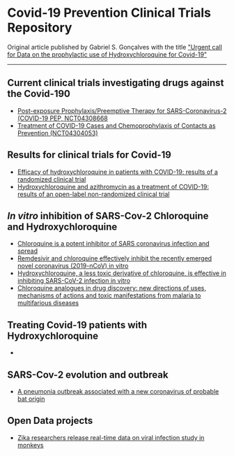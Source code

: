 # Covid-19 Prevention Clinical Trials Repository

Original article published by Gabriel S. Gonçalves with the title ["Urgent call for Data on the prophylactic use of Hydroxychloroquine for Covid-19"](https://medium.com/@gabrielsgoncalves/urgent-call-for-data-on-the-prophylactic-use-of-hydroxychloroquine-for-covid-19-f935bceb38b)

---



## Current clinical trials investigating drugs against the Covid-190

* [Post-exposure Prophylaxis/Preemptive Therapy for SARS-Coronavirus-2 (COVID-19 PEP, NCT04308668](https://clinicaltrials.gov/ct2/show/NCT04308668?term=David+Boulware&recrs=a&draw=2&rank=1)
* [Treatment of COVID-19 Cases and Chemoprophylaxis of Contacts as Prevention (NCT04304053)](https://clinicaltrials.gov/ct2/show/NCT04304053)





## Results for clinical trials for Covid-19

* [Efficacy of hydroxychloroquine in patients with COVID-19: results of a randomized clinical trial](https://www.medrxiv.org/content/10.1101/2020.03.22.20040758v2)
* [Hydroxychloroquine and azithromycin as a treatment of COVID-19: results of an open-label non-randomized clinical trial](https://www.sciencedirect.com/science/article/pii/S0924857920300996)





## _In vitro_ inhibition of SARS-Cov-2 Chloroquine and Hydroxychloroquine

* [Chloroquine is a potent inhibitor of SARS coronavirus infection and spread](https://virologyj.biomedcentral.com/articles/10.1186/1743-422X-2-69)
* [Remdesivir and chloroquine effectively inhibit the recently emerged novel coronavirus (2019-nCoV) in vitro](https://www.nature.com/articles/s41422-020-0282-0)
* [Hydroxychloroquine, a less toxic derivative of chloroquine, is effective in inhibiting SARS-CoV-2 infection in vitro](https://www.nature.com/articles/s41421-020-0156-0)
* [Chloroquine analogues in drug discovery: new directions of uses, mechanisms of actions and toxic manifestations from malaria to multifarious diseases](https://academic.oup.com/jac/article/70/6/1608/728687)



## Treating Covid-19 patients with Hydroxychloroquine

* 

## SARS-Cov-2 evolution and outbreak

* [A pneumonia outbreak associated with a new coronavirus of probable bat origin](https://www.nature.com/articles/s41586-020-2012-7)

 

## Open Data projects

* [Zika researchers release real-time data on viral infection study in monkeys](https://www.nature.com/news/zika-researchers-release-real-time-data-on-viral-infection-study-in-monkeys-1.19438)
